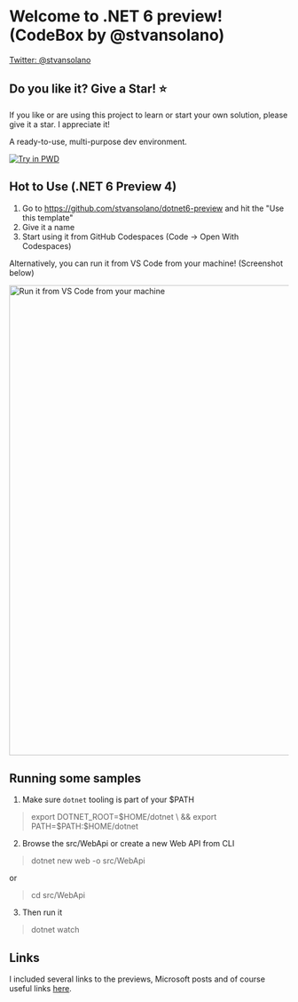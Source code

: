 # Welcome to .NET 6 preview! (CodeBox by @stvansolano)

[Twitter: @stvansolano](https://twitter.com/stvansolano)

## Do you like it? Give a Star! :star:

If you like or are using this project to learn or start your own solution, please give it a star. I appreciate it!

A ready-to-use, multi-purpose dev environment.

[![Try in PWD](https://raw.githubusercontent.com/play-with-docker/stacks/master/assets/images/button.png)](https://labs.play-with-docker.com/?stack=https://raw.githubusercontent.com/stvansolano/codebox-dotnet/main/docker-compose.yml)

## Hot to Use (.NET 6 Preview 4)

1) Go to https://github.com/stvansolano/dotnet6-preview and hit the "Use this template"
2) Give it a name
3) Start using it from GitHub Codespaces (Code -> Open With Codespaces) 

Alternatively, you can run it from VS Code from your machine! (Screenshot below)

<img width="846" alt="Run it from VS Code from your machine" src="https://user-images.githubusercontent.com/3009519/122646676-9caf0e00-d0dd-11eb-983d-146c0fdbf215.png">

## Running some samples

1) Make sure `dotnet` tooling is part of your $PATH

> export DOTNET_ROOT=$HOME/dotnet \
    && export PATH=$PATH:$HOME/dotnet
    
2) Browse the src/WebApi or create a new Web API from CLI

> dotnet new web -o src/WebApi

or
> cd src/WebApi

3) Then run it 
> dotnet watch

## Links

I included several links to the previews, Microsoft posts and of course useful links [here](https://github.com/stvansolano/dotnet6-preview/blob/main/posts/links.md).

